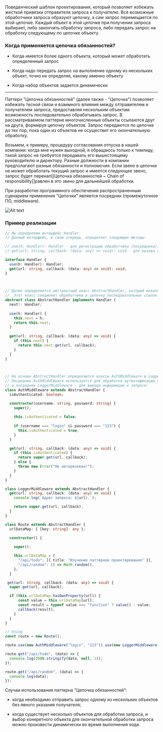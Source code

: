 
Поведенческий шаблон проектирования, который позволяет избежать жесткой привязки отправителя запроса к получателю. Все возможные обработчики запроса образуют цепочку, а сам запрос перемещается по этой цепочке. Каждый объект в этой цепочке при получении запроса выбирает, либо закончить обработку запроса, либо передать запрос на обработку следующему по цепочке объекту.

### Когда применяется цепочка обязанностей?

- Когда имеется более одного объекта, который может обработать определенный запрос

- Когда надо передать запрос на выполнение одному из нескольких объект, точно не определяя, какому именно объекту

- Когда набор объектов задается динамически

---

Паттерн "Цепочка обязанностей" (далее также - "Цепочка") позволяет избежать тесной связи и взаимного влияния между отправителем и получателем запроса, предоставляя нескольким объектам возможность последовательно обрабатывать запрос. В рассматриваемом паттерне многочисленные объекты ссылаются друг на друга, формируя цепочку объектов. Запрос передаются по цепочке до тех пор, пока один из объектов не осуществит его окончательную обработку.

Возьмем, к примеру, процедуру согласования отпуска в нашей компании: когда мне нужен выходной, я обращаюсь только к тимлиду, такой запрос не требуется передавать его вышестоящему руководителю и директору. Разные должности в компании предполагают разные обязанности и полномочия. Если звено в цепочке не может обработать текущий запрос и имеется следующее звено, запрос будет перенап[[Цепочка обязанностей ~ Chain of responsibility]]равлен в это звено для дальнейшей обработки.

При разработке программного обеспечения распространенным сценарием применения "Цепочки" является посредник (промежуточное ПО, middleware).

![Alt text](Цепочка%20обязанностей%20~%20Chain%20of%20responsibility.png)

### Пример реализации

```ts
// Мы определяем интерфейс Handler.
// Данный интерфейс, в свою очередь, определяет следующие методы:

// use(h: Handler): Handler - для регистрации обработчика (посредника);
// get(url: string, callback: (data: any) => void): void - для вызова обработчика.

interface Handler {
  use(h: Handler): Handler;
  get(url: string, callback: (data: any) => void): void;
}

  

// Далее определяется абстрактный класс AbstractHandler, который инкапсулирует логику обработки запроса.
//  Этот класс соединяет обработчики в цепочку последовательных ссылок:
abstract class AbstractHandler implements Handler {
  next!: Handler;
  
  use(h: Handler) {
    this.next = h;
    return this.next;
  }
  
  get(url: string, callback: (data: any) => void) {
    if (this.next) {
      return this.next.get(url, callback);
    }
  }
}

  

// На основе AbstractHandler определяются классы AuthMiddleware и LoggerMiddleware.
// Посредник AuthMiddleware используется для обработки аутентификации пользователей,
// а посредник LoggerMiddleware - для вывода информации о запросе:
class AuthMiddleware extends AbstractHandler {
  isAuthenticated: boolean;

  constructor(username: string, password: string) {
    super();
    
    this.isAuthenticated = false;
    
    if (username === "login" && password === "123") {
      this.isAuthenticated = true;
    }
  }

  get(url: string, callback: (data: any) => void) {
    if (this.isAuthenticated) {
      return super.get(url, callback);
    } else {
      throw new Error("Не авторизован!");
    }
  }
}

class LoggerMiddleware extends AbstractHandler {
  get(url: string, callback: (data: any) => void) {
    console.log(`Адрес запроса: ${url}.`);

    return super.get(url, callback);
  }
}

class Route extends AbstractHandler {
  urlDataMap: { [key: string]: any };
  
  constructor() {

    super();

    this.urlDataMap = {
      "/api/todo": [{ title: "Изучение паттернов проектирования" }],
      "/api/random": () => Math.random(),
    };
  }

 get(url: string, callback: (data: any) => void) {
  super.get(url, callback);

  if (this.urlDataMap.hasOwnProperty(url)) {
      const value = this.urlDataMap[url];
      const result = typeof value === "function" ? value() : value;
      callback(result);
    }
  }
}

// Using
const route = new Route();

route.use(new AuthMiddleware("login", "123")).use(new LoggerMiddleware());

route.get("/api/todo", (data) => {
  console.log(JSON.stringify(data, null, 2));
});

route.get("/api/random", (data) => {
  console.log(data);
});
```


Случаи использования паттерна "Цепочка обязанностей":

- когда необходимо отправить запрос одному из нескольких объектов без явного указания получателя;

- когда существует несколько объектов для обработки запроса, и выбор конкретного объекта для окончательной обработки запроса можно произвести динамически во время выполнения кода.

